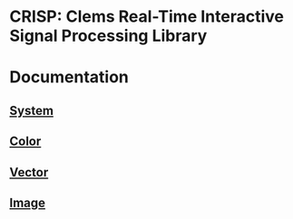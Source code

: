 # CRISP: Clems Real-Time Interactive Signal Processing Library


# Documentation

## [System](./docs/system.md)
## [Color](./docs/color.md)
## [Vector](./docs/vector.md)
## [Image](./docs/image.md)